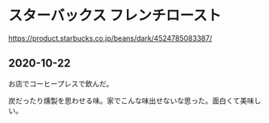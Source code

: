 # スターバックス フレンチロースト

<https://product.starbucks.co.jp/beans/dark/4524785083387/>

## 2020-10-22

お店でコーヒープレスで飲んだ。

炭だったり燻製を思わせる味。家でこんな味出せないな思った。面白くて美味しい。

